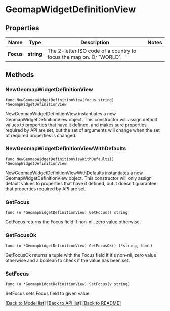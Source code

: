 # GeomapWidgetDefinitionView

## Properties

| Name      | Type       | Description                                                                   | Notes |
| --------- | ---------- | ----------------------------------------------------------------------------- | ----- |
| **Focus** | **string** | The 2-letter ISO code of a country to focus the map on. Or &#x60;WORLD&#x60;. |

## Methods

### NewGeomapWidgetDefinitionView

`func NewGeomapWidgetDefinitionView(focus string) *GeomapWidgetDefinitionView`

NewGeomapWidgetDefinitionView instantiates a new GeomapWidgetDefinitionView object.
This constructor will assign default values to properties that have it defined,
and makes sure properties required by API are set, but the set of arguments
will change when the set of required properties is changed.

### NewGeomapWidgetDefinitionViewWithDefaults

`func NewGeomapWidgetDefinitionViewWithDefaults() *GeomapWidgetDefinitionView`

NewGeomapWidgetDefinitionViewWithDefaults instantiates a new GeomapWidgetDefinitionView object.
This constructor will only assign default values to properties that have it defined,
but it doesn't guarantee that properties required by API are set.

### GetFocus

`func (o *GeomapWidgetDefinitionView) GetFocus() string`

GetFocus returns the Focus field if non-nil, zero value otherwise.

### GetFocusOk

`func (o *GeomapWidgetDefinitionView) GetFocusOk() (*string, bool)`

GetFocusOk returns a tuple with the Focus field if it's non-nil, zero value otherwise
and a boolean to check if the value has been set.

### SetFocus

`func (o *GeomapWidgetDefinitionView) SetFocus(v string)`

SetFocus sets Focus field to given value.

[[Back to Model list]](../README.md#documentation-for-models) [[Back to API list]](../README.md#documentation-for-api-endpoints) [[Back to README]](../README.md)
